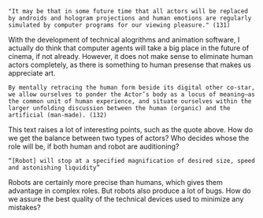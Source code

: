 ````"It may be that in some future time that all actors will be replaced by androids and hologram projections and human emotions are regularly simulated by computer programs for our viewing pleasure." (131)````

With the development of technical alogrithms and animation software, I actually do think that computer agents will take a big place in the future of cinema, if not already. However, it does not make sense to eliminate human actors completely, as there is something to human presense that makes us appreciate art.

````By mentally retracing the human form beside its digital other co-star, we allow ourselves to ponder the Actor’s body as a locus of meaning—as the common unit of human experience, and situate ourselves within the larger unfolding discussion between the human (organic) and the artificial (man-made). (132)````

This text raises a lot of interesting points, such as the quote above. How do we get the balance between two types of actors? Who decides whose the role will be, if both human and robot are auditioning?

````“[Robot] will stop at a specified magnification of desired size, speed and astonishing liquidity”````

Robots are certainly more precise than humans, which gives them advantage in complex roles. But robots also produce a lot of bugs. How do we assure the best quality of the technical devices used to minimize any mistakes?
